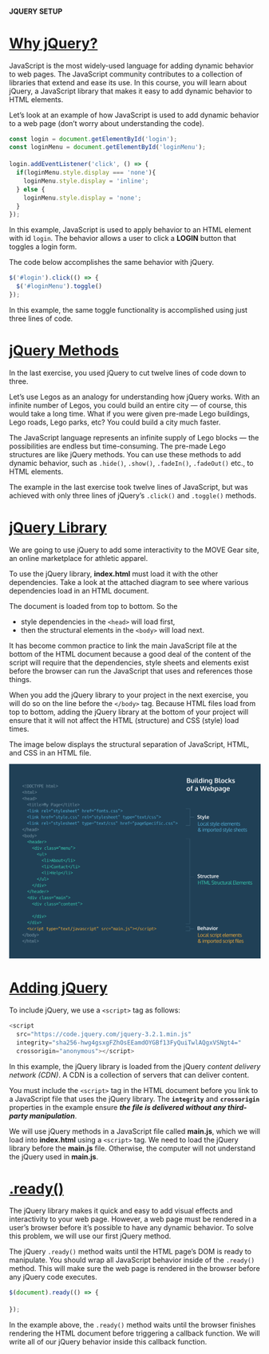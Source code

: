 #### JQUERY SETUP

# [Why jQuery?](https://www.codecademy.com/courses/learn-jquery/lessons/jquery-setup/exercises/why-jquery)

JavaScript is the most widely-used language for adding dynamic behavior to web pages. 
The JavaScript community contributes to a collection of libraries that extend and ease its use. 
In this course, you will learn about jQuery, a JavaScript library that makes it easy to add dynamic behavior to HTML elements.

Let’s look at an example of how JavaScript is used to add dynamic behavior to a web page (don’t worry about understanding the code).
```JavaScript
const login = document.getElementById('login');
const loginMenu = document.getElementById('loginMenu');
 
login.addEventListener('click', () => {
  if(loginMenu.style.display === 'none'){
    loginMenu.style.display = 'inline';
  } else {
    loginMenu.style.display = 'none';
  }
});
```
In this example, JavaScript is used to apply behavior to an HTML element with id `login`. 
The behavior allows a user to click a **LOGIN** button that toggles a login form.

The code below accomplishes the same behavior with jQuery.
```JavaScript
$('#login').click(() => {
  $('#loginMenu').toggle()
});
```
In this example, the same toggle functionality is accomplished using just three lines of code.

# [jQuery Methods](https://www.codecademy.com/courses/learn-jquery/lessons/jquery-setup/exercises/jquery-methods)

In the last exercise, you used jQuery to cut twelve lines of code down to three.

Let’s use Legos as an analogy for understanding how jQuery works. 
With an infinite number of Legos, you could build an entire city — of course, this would take a long time. 
What if you were given pre-made Lego buildings, Lego roads, Lego parks, etc? 
You could build a city much faster.

The JavaScript language represents an infinite supply of Lego blocks — the possibilities are endless but time-consuming. 
The pre-made Lego structures are like jQuery methods. 
You can use these methods to add dynamic behavior, such as `.hide()`, `.show()`, `.fadeIn()`, `.fadeOut()` etc., to HTML elements.

The example in the last exercise took twelve lines of JavaScript, but was achieved with only three lines of jQuery’s `.click()` and `.toggle()` methods.

# [jQuery Library](https://www.codecademy.com/courses/learn-jquery/lessons/jquery-setup/exercises/jquery-library)

We are going to use jQuery to add some interactivity to the MOVE Gear site, an online marketplace for athletic apparel.

To use the jQuery library, **index.html** must load it with the other dependencies. 
Take a look at the attached diagram to see where various dependencies load in an HTML document.

The document is loaded from top to bottom. 
So the 
* style dependencies in the `<head>` will load first, 
* then the structural elements in the `<body>` will load next. 

It has become common practice to link the main JavaScript file at the bottom of the HTML document 
because a good deal of the content of the script will require that the dependencies, style sheets and elements exist 
before the browser can run the JavaScript that uses and references those things.

When you add the jQuery library to your project in the next exercise, you will do so on the line before the `</body>` tag. 
Because HTML files load from top to bottom, adding the jQuery library at the bottom of your project will ensure that it will not affect the HTML (structure) and CSS (style) load times.

The image below displays the structural separation of JavaScript, HTML, and CSS in an HTML file.

![The structural separation in an HTML file](jquery-diagrams_webpage-buildingblocks.svg)

# [Adding jQuery](https://www.codecademy.com/courses/learn-jquery/lessons/jquery-setup/exercises/adding-jquery)

To include jQuery, we use a `<script>` tag as follows:
```Javascript
<script
  src="https://code.jquery.com/jquery-3.2.1.min.js"
  integrity="sha256-hwg4gsxgFZhOsEEamdOYGBf13FyQuiTwlAQgxVSNgt4="
  crossorigin="anonymous"></script>
```
In this example, the jQuery library is loaded from the jQuery *content delivery network (CDN)*. 
A CDN is a collection of servers that can deliver content.

You must include the `<script>` tag in the HTML document before you link to a JavaScript file that uses the jQuery library. 
The **`integrity`** and **`crossorigin`** properties in the example ensure ***the file is delivered without any third-party manipulation***.

We will use jQuery methods in a JavaScript file called **main.js**, which we will load into **index.html** using a `<script>` tag. 
We need to load the jQuery library before the **main.js** file. 
Otherwise, the computer will not understand the jQuery used in **main.js**.

# [.ready()](https://www.codecademy.com/courses/learn-jquery/lessons/jquery-setup/exercises/ready)

The jQuery library makes it quick and easy to add visual effects and interactivity to your web page. 
However, a web page must be rendered in a user’s browser before it’s possible to have any dynamic behavior. 
To solve this problem, we will use our first jQuery method.

The jQuery `.ready()` method waits until the HTML page’s DOM is ready to manipulate. 
You should wrap all JavaScript behavior inside of the `.ready()` method. 
This will make sure the web page is rendered in the browser before any jQuery code executes.
```Javascript
$(document).ready(() => {
 
});
```
In the example above, the `.ready()` method waits until the browser finishes rendering the HTML document before triggering a callback function. 
We will write all of our jQuery behavior inside this callback function.

















